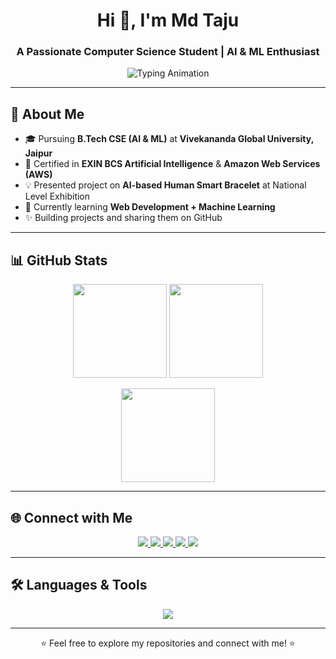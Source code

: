 <h1 align="center">Hi 👋, I'm Md Taju</h1>
<h3 align="center">A Passionate Computer Science Student | AI & ML Enthusiast</h3>

<p align="center">
  <img src="https://readme-typing-svg.herokuapp.com?font=Poppins&size=22&color=10A0B3&center=true&vCenter=true&width=600&lines=B.Tech+CSE+Student+Vivekananda Global University+Jaipur;Specialization+in+AI+%26+ML;EXIN+BCS+AI+Certified;AWS+Cloud+Certified;Tech+Explorer+%26+Lifelong+Learner" alt="Typing Animation">
</p>

---

## 🚀 About Me  
- 🎓 Pursuing **B.Tech CSE (AI & ML)** at **Vivekananda Global University, Jaipur**  
- 🧠 Certified in **EXIN BCS Artificial Intelligence** & **Amazon Web Services (AWS)**  
- 💡 Presented project on **AI-based Human Smart Bracelet** at National Level Exhibition  
- 🌱 Currently learning **Web Development + Machine Learning**  
- ✨ Building projects and sharing them on GitHub  

---

## 📊 GitHub Stats  
<p align="center">
  <img src="https://github-readme-stats.vercel.app/api?username=mdtaju0908&show_icons=true&theme=tokyonight" height="150"/>
  <img src="https://github-readme-streak-stats.herokuapp.com/?user=mdtaju0908&theme=tokyonight" height="150"/>
</p>  

<p align="center">
  <img src="https://github-readme-stats.vercel.app/api/top-langs/?username=mdtaju0908&layout=compact&theme=tokyonight" height="150"/>
</p>

---

## 🌐 Connect with Me  
<p align="center">
  <a href="https://www.instagram.com/md_taju0908/" target="_blank">
    <img src="https://img.shields.io/badge/Instagram-E4405F?style=for-the-badge&logo=instagram&logoColor=white"/>
  </a>
  <a href="https://www.facebook.com/md.taju0908/" target="_blank">
    <img src="https://img.shields.io/badge/Facebook-1877F2?style=for-the-badge&logo=facebook&logoColor=white"/>
  </a>
  <a href="https://x.com/md_taju0908/" target="_blank">
    <img src="https://img.shields.io/badge/Twitter(X)-000000?style=for-the-badge&logo=twitter&logoColor=white"/>
  </a>
  <a href="https://www.linkedin.com/in/md-taju0908/" target="_blank">
    <img src="https://img.shields.io/badge/LinkedIn-0077b5?style=for-the-badge&logo=linkedin&logoColor=white"/>
  </a>
  <a href="https://www.youtube.com/@md_taju0908" target="_blank">
    <img src="https://img.shields.io/badge/YouTube-FF0000?style=for-the-badge&logo=youtube&logoColor=white"/>
  </a>
</p>

---

## 🛠️ Languages & Tools  
<p align="center">
  <img src="https://skillicons.dev/icons?i=html,css,javascript,python,java,git,github,aws" />
</p>

---

<p align="center">
  ⭐ Feel free to explore my repositories and connect with me! ⭐
</p>
